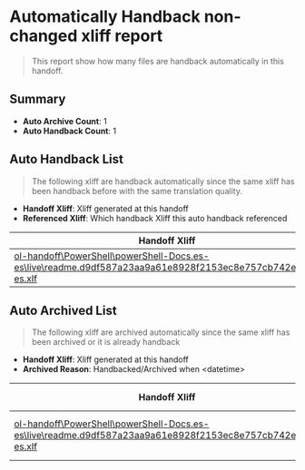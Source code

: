 # Automatically Handback non-changed xliff report
> This report show how many files are handback automatically in this handoff.

## Summary
* **Auto Archive Count**: 1
* **Auto Handback Count**: 1

## Auto Handback List
> The following xliff are handback automatically since the same xliff has been handback before with the same translation quality.

* **Handoff Xliff**: Xliff generated at this handoff
* **Referenced Xliff**: Which handback Xliff this auto handback referenced

| Handoff Xliff | Referenced Xliff | 
| --- | --- | 
| [ol-handoff\PowerShell\powerShell-Docs.es-es\live\readme.d9df587a23aa9a61e8928f2153ec8e757cb742eb.es-es.xlf](https://github.com/PowerShell/powerShell-Docs.handoff/blob/4ad17d5a902c9c0cfb7c2f648afe45215dc24474/ol-handoff/PowerShell/powerShell-Docs.es-es/live/readme.d9df587a23aa9a61e8928f2153ec8e757cb742eb.es-es.xlf) | [ol-handback\PowerShell\powerShell-Docs.es-es\live\readme.d9df587a23aa9a61e8928f2153ec8e757cb742eb.es-es.xlf](https://github.com/PowerShell/powerShell-Docs.handback/blob/f948777650dfa8629a9b7cc2b39337dd9e97e03e/ol-handback/PowerShell/powerShell-Docs.es-es/live/readme.d9df587a23aa9a61e8928f2153ec8e757cb742eb.es-es.xlf) | 

## Auto Archived List
> The following xliff are archived automatically since the same xliff has been archived or it is already handback

* **Handoff Xliff**: Xliff generated at this handoff
* **Archived Reason**: Handbacked/Archived when &lt;datetime&gt;

| Handoff Xliff | Archived Reason | 
| --- | --- | 
| [ol-handoff\PowerShell\powerShell-Docs.es-es\live\readme.d9df587a23aa9a61e8928f2153ec8e757cb742eb.es-es.xlf](https://github.com/PowerShell/powerShell-Docs.handoff/blob/4ad17d5a902c9c0cfb7c2f648afe45215dc24474/ol-handoff/PowerShell/powerShell-Docs.es-es/live/readme.d9df587a23aa9a61e8928f2153ec8e757cb742eb.es-es.xlf) | Archived when 16/10/18 07:22 | 

